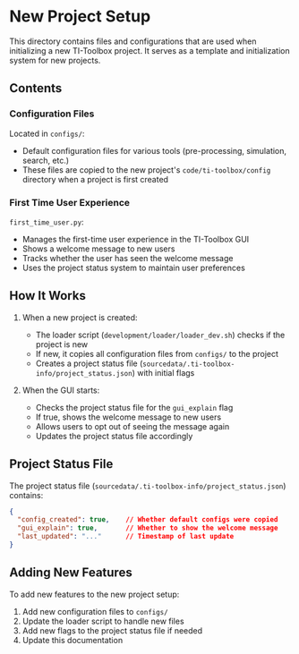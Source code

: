 # New Project Setup

This directory contains files and configurations that are used when initializing a new TI-Toolbox project. It serves as a template and initialization system for new projects.

## Contents

### Configuration Files
Located in `configs/`:
- Default configuration files for various tools (pre-processing, simulation, search, etc.)
- These files are copied to the new project's `code/ti-toolbox/config` directory when a project is first created

### First Time User Experience
`first_time_user.py`:
- Manages the first-time user experience in the TI-Toolbox GUI
- Shows a welcome message to new users
- Tracks whether the user has seen the welcome message
- Uses the project status system to maintain user preferences

## How It Works

1. When a new project is created:
   - The loader script (`development/loader/loader_dev.sh`) checks if the project is new
   - If new, it copies all configuration files from `configs/` to the project
   - Creates a project status file (`sourcedata/.ti-toolbox-info/project_status.json`) with initial flags

2. When the GUI starts:
   - Checks the project status file for the `gui_explain` flag
   - If true, shows the welcome message to new users
   - Allows users to opt out of seeing the message again
   - Updates the project status file accordingly

## Project Status File

The project status file (`sourcedata/.ti-toolbox-info/project_status.json`) contains:
```json
{
  "config_created": true,    // Whether default configs were copied
  "gui_explain": true,       // Whether to show the welcome message
  "last_updated": "..."      // Timestamp of last update
}
```

## Adding New Features

To add new features to the new project setup:
1. Add new configuration files to `configs/`
2. Update the loader script to handle new files
3. Add new flags to the project status file if needed
4. Update this documentation
